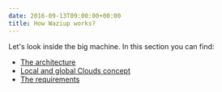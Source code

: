 ```yaml
---
date: 2016-09-13T09:00:00+00:00
title: How Waziup works?
---
```


Let's look inside the big machine.
In this section you can find:

- [The architecture](documentation/how-waziup-works/architecture)
- [Local and global Clouds concept](documentation/how-waziup-works/localglobal)
- [The requirements](documentation/how-waziup-works/requirements)
